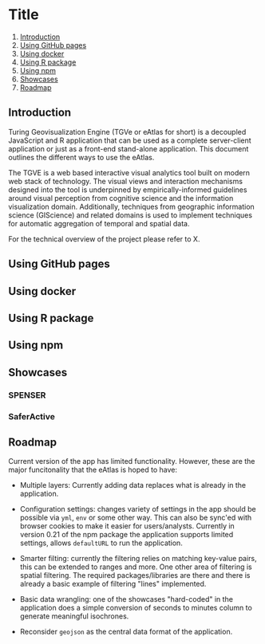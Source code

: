 # Title

1. [Introduction](#introduction)
2. [Using GitHub pages](#Using-GitHub-pages)
3. [Using docker](#Using-docker)
4. [Using R package](#Using-R-package)
5. [Using npm](#Using-npm)
6. [Showcases](#Showcases)
7. [Roadmap](#Roadmap)

## Introduction
Turing Geovisualization Engine (TGVe or eAtlas for short) is a decoupled JavaScript and R application that can be used as a complete server-client application or just as a front-end stand-alone application. This document outlines the different ways to use the eAtlas.

The TGVE  is a web based interactive visual analytics tool built on modern web stack of technology. The visual views and interaction mechanisms designed into the tool is underpinned by empirically-informed guidelines around visual perception from cognitive science and the information visualization domain. Additionally, techniques from geographic information science (GIScience) and related domains is used to implement techniques for automatic aggregation of temporal and spatial data. 

For the technical overview of the project please refer to X.

## Using GitHub pages

## Using docker

## Using R package

## Using npm

## Showcases 

### SPENSER

### SaferActive

## Roadmap

Current version of the app has limited functionality. However, these are the major funcitonality that the eAtlas is hoped to have:

* Multiple layers: Currently adding data replaces what is already in the application.

* Configuration settings: changes variety of settings in the app should be possible via `yml`, `env` or some other way. This can also be sync'ed with browser cookies to make it easier for users/analysts. Currently in version 0.21 of the npm package the application supports limited settings, allows `defaultURL` to run the application.

* Smarter filting: currently the filtering relies on matching key-value pairs, this can be extended to ranges and more. One other area of filtering is spatial filtering. The required packages/libraries are there and there is already a basic example of filtering "lines" implemented.

* Basic data wrangling: one of the showcases "hard-coded" in the application does a simple conversion of seconds to minutes column to generate meaningful isochrones.

* Reconsider `geojson` as the central data format of the application.